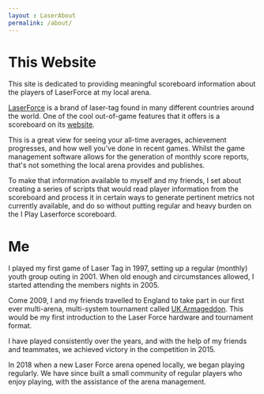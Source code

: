 ```yaml
---
layout : LaserAbout
permalink: /about/
---
```




# This Website
This site is dedicated to providing meaningful scoreboard information about the players of LaserForce at my local arena.

[LaserForce](https://laserforcetag.com/) is a brand of laser-tag found in many different countries around the world. One of the cool out-of-game features that it offers is a scoreboard on its [website](http://www.iplaylaserforce.com/mission-stats).

This is a great view for seeing your all-time averages, achievement progresses, and how well you've done in recent games.
Whilst the game management software allows for the generation of monthly score reports, that's not something the local arena provides and publishes.

To make that information available to myself and my friends, I set about creating a series of scripts that would read player information from the scoreboard and process it in certain ways to generate pertinent metrics not currently available, and do so without putting regular and heavy burden on the I Play Laserforce scoreboard.

# Me 

I played my first game of Laser Tag in 1997, setting up a regular (monthly) youth group outing in 2001.
When old enough and circumstances allowed, I started attending the members nights in 2005.

Come 2009, I and my friends travelled to England to take part in our first ever multi-arena, multi-system tournament called [UK Armageddon](http://www.ukarmageddon.com/). This would be my first introduction to the Laser Force hardware and tournament format.

I have played consistently over the years, and with the help of my friends and teammates, we achieved victory in the competition in 2015.

In 2018 when a new Laser Force arena opened locally, we began playing regularly. We have since built a small community of regular players who enjoy playing, with the assistance of the arena management.

